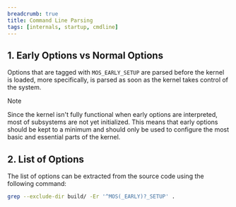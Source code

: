 ```yaml
---
breadcrumb: true
title: Command Line Parsing
tags: [internals, startup, cmdline]
---
```


## 1. Early Options vs Normal Options

Options that are tagged with `MOS_EARLY_SETUP` are parsed before the kernel is loaded,
more specifically, is parsed as soon as the kernel takes control of the system.

> [!Note]
> Since the kernel isn't fully functional when early options are
> interpreted, most of subsystems are not yet initialized. This means that
> early options should be kept to a minimum and should only be used to configure
> the most basic and essential parts of the kernel.

## 2. List of Options

The list of options can be extracted from the source code using the following command:

```sh
grep --exclude-dir build/ -Er '^MOS(_EARLY)?_SETUP' .
```
